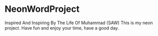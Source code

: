 # NeonWordProject
Inspired And Inspiring By The Life Of Muhammad (SAW)
This is my neon project.
Have fun and enjoy your time, have a good day.
